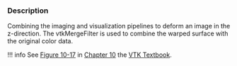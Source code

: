 ### Description

Combining the imaging and visualization pipelines to deform an image in the z-direction. The vtkMergeFilter is used to combine the warped surface with the original color data.

!!! info
    See [Figure 10-17](/VTKBook/10Chapter10/#Figure%2010-17) in [Chapter 10](/VTKBook/10Chapter10) the [VTK Textbook](/VTKBook/01Chapter1).
